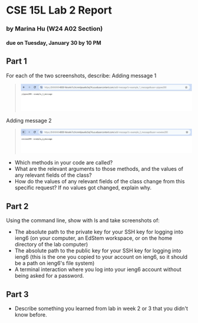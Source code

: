 # CSE 15L Lab 2 Report 
### by Marina Hu (W24 A02 Section)
#### due on Tuesday, January 30 by 10 PM

Part 1
--
For each of the two screenshots, describe:
Adding message 1
> ![Image](lab_report_two_photos/message_1_added.JPG)

Adding message 2
> ![Image](lab_report_two_photos/message_2_added.JPG)

* Which methods in your code are called?
* What are the relevant arguments to those methods, and the values of any relevant fields of the class?
* How do the values of any relevant fields of the class change from this specific request? If no values got changed, explain why.

Part 2
--
Using the command line, show with ls and take screenshots of:

* The absolute path to the private key for your SSH key for logging into ieng6 (on your computer, an EdStem workspace, or on the home directory of the lab computer)
* The absolute path to the public key for your SSH key for logging into ieng6 (this is the one you copied to your account on ieng6, so it should be a path on ieng6's file system)
* A terminal interaction where you log into your ieng6 account without being asked for a password.

Part 3
--
* Describe something you learned from lab in week 2 or 3 that you didn't know before.
